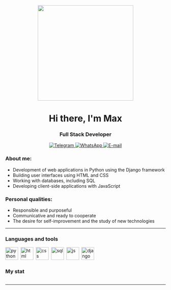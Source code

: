 <div id="header" align="center">
    <img src="https://media.giphy.com/media/Qo2dupDib32rkTY4hX/giphy.gif" width="300"/><h1>Hi there, I'm  Max </h1>
    <h3>Full Stack Developer</h3>
</div>

<div id="socials" align="center">
<a href="telegram-url">
    <img src="https://img.shields.io/badge/Telegram-blue?style=for-the-badge&logo=telegram&logoColor=white" alt="Telegram"/>
  </a>
    <a href="linkedin-url">
    <img src="https://img.shields.io/badge/WhatsApp-blue?style=for-the-badge&logo=whatsapp&logoColor=white" alt="WhatsApp"/>
  </a>
  <a href="twitter-url">
    <a href="mailto:nakrut88@gmail.com"><img src="https://img.shields.io/badge/Gmail-blue?style=for-the-badge&logo=gmail&logoColor=white" alt="E-mail"/></a>
  </a>
</div>

### About me:
-  Development of web applications in Python using the Django framework
-  Building user interfaces using HTML and CSS
-  Working with databases, including SQL
-  Developing client-side applications with JavaScript
### Personal qualities:
-  Responsible and purposeful
-  Communicative and ready to cooperate
-  The desire for self-improvement and the study of new technologies
---

### Languages and tools

<img src="https://cdn.jsdelivr.net/gh/devicons/devicon/icons/python/python-original.svg" title="python" width="40" height="40"/>&nbsp;
<img src="https://cdn.jsdelivr.net/gh/devicons/devicon/icons/html5/html5-original.svg" title="html" width="40" height="40"/>&nbsp;
<img src="https://cdn.jsdelivr.net/gh/devicons/devicon/icons/css3/css3-original.svg" title="css" width="40" height="40"/>&nbsp;
<img src="https://cdn.jsdelivr.net/gh/devicons/devicon/icons/postgresql/postgresql-original.svg" title="sql" width="40" height="40"/>&nbsp;
<img src="https://cdn.jsdelivr.net/gh/devicons/devicon/icons/javascript/javascript-original.svg" title="js" width="40" height="40"/>&nbsp;
<img src="https://cdn.jsdelivr.net/gh/devicons/devicon/icons/django/django-plain.svg" title="django" width="40" height="40"/>&nbsp;

### My stat

<div id="stat" align="left">
<img src="https://komarev.com/ghpvc/?username=JustProMax&style=flat-square&color=blue" alt=""/>
</div>

---





<!--
**JustProMax/JustProMax** is a ✨ _special_ ✨ repository because its `README.md` (this file) appears on your GitHub profile.

Here are some ideas to get you started:

- 🔭 I’m currently working on ...
- 🌱 I’m currently learning ...
- 👯 I’m looking to collaborate on ...
- 🤔 I’m looking for help with ...
- 💬 Ask me about ...
- 📫 How to reach me: ...
- 😄 Pronouns: ...
- ⚡ Fun fact: ...

<div id="stat" align="left">
<img src="https://img.shields.io/github/stars/JustProMax/JustProMax?style=social" width="107" height="23" https://komarev.com/ghpvc/?username=JustProMax&style=flat-square&color=blue></a>
</div>
-->
